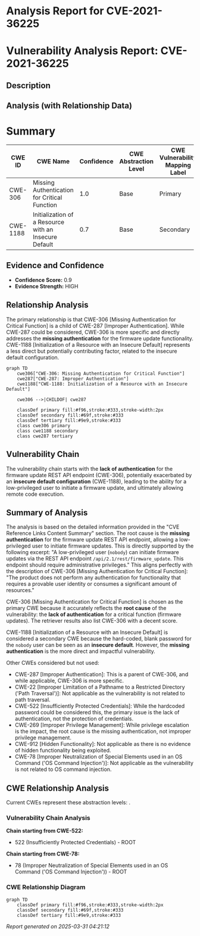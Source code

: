 # Analysis Report for CVE-2021-36225

# Vulnerability Analysis Report: CVE-2021-36225

## Description



## Analysis (with Relationship Data)

# Summary

| CWE ID | CWE Name | Confidence | CWE Abstraction Level | CWE Vulnerability Mapping Label | CWE-Vulnerability Mapping Notes |
|---|---|---|---|---|---|
| CWE-306 | Missing Authentication for Critical Function | 1.0 | Base | Primary | Allowed |
| CWE-1188 | Initialization of a Resource with an Insecure Default | 0.7 | Base | Secondary | Allowed |

## Evidence and Confidence

*   **Confidence Score:** 0.9
*   **Evidence Strength:** HIGH

## Relationship Analysis

The primary relationship is that CWE-306 [Missing Authentication for Critical Function] is a child of CWE-287 [Improper Authentication]. While CWE-287 could be considered, CWE-306 is more specific and directly addresses the **missing authentication** for the firmware update functionality. CWE-1188 [Initialization of a Resource with an Insecure Default] represents a less direct but potentially contributing factor, related to the insecure default configuration.

```mermaid
graph TD
    cwe306["CWE-306: Missing Authentication for Critical Function"]
    cwe287["CWE-287: Improper Authentication"]
    cwe1188["CWE-1188: Initialization of a Resource with an Insecure Default"]
    
    cwe306 -->|CHILDOF| cwe287
    
    classDef primary fill:#f96,stroke:#333,stroke-width:2px
    classDef secondary fill:#69f,stroke:#333
    classDef tertiary fill:#9e9,stroke:#333
    class cwe306 primary
    class cwe1188 secondary
    class cwe287 tertiary
```

## Vulnerability Chain

The vulnerability chain starts with the **lack of authentication** for the firmware update REST API endpoint (CWE-306), potentially exacerbated by an **insecure default configuration** (CWE-1188), leading to the ability for a low-privileged user to initiate a firmware update, and ultimately allowing remote code execution.

## Summary of Analysis

The analysis is based on the detailed information provided in the "CVE Reference Links Content Summary" section. The root cause is the **missing authentication** for the firmware update REST API endpoint, allowing a low-privileged user to initiate firmware updates. This is directly supported by the following excerpt: "A low-privileged user (`nobody`) can initiate firmware updates via the REST API endpoint `/api/2.1/rest/firmware_update`. This endpoint should require administrative privileges." This aligns perfectly with the description of CWE-306 [Missing Authentication for Critical Function]: "The product does not perform any authentication for functionality that requires a provable user identity or consumes a significant amount of resources."

CWE-306 [Missing Authentication for Critical Function] is chosen as the primary CWE because it accurately reflects the **root cause** of the vulnerability: the **lack of authentication** for a critical function (firmware updates). The retriever results also list CWE-306 with a decent score.

CWE-1188 [Initialization of a Resource with an Insecure Default] is considered a secondary CWE because the hard-coded, blank password for the `nobody` user can be seen as an **insecure default**. However, the **missing authentication** is the more direct and impactful vulnerability.

Other CWEs considered but not used:

*   CWE-287 [Improper Authentication]: This is a parent of CWE-306, and while applicable, CWE-306 is more specific.
*   CWE-22 [Improper Limitation of a Pathname to a Restricted Directory ('Path Traversal')]: Not applicable as the vulnerability is not related to path traversal.
*   CWE-522 [Insufficiently Protected Credentials]: While the hardcoded password could be considered this, the primary issue is the lack of authentication, not the protection of credentials.
*   CWE-269 [Improper Privilege Management]: While privilege escalation is the impact, the root cause is the missing authentication, not improper privilege management.
*   CWE-912 [Hidden Functionality]: Not applicable as there is no evidence of hidden functionality being exploited.
*   CWE-78 [Improper Neutralization of Special Elements used in an OS Command ('OS Command Injection')]: Not applicable as the vulnerability is not related to OS command injection.


## CWE Relationship Analysis

Current CWEs represent these abstraction levels: .


### Vulnerability Chain Analysis

**Chain starting from CWE-522:**
- 522 (Insufficiently Protected Credentials) - ROOT


**Chain starting from CWE-78:**
- 78 (Improper Neutralization of Special Elements used in an OS Command ('OS Command Injection')) - ROOT



### CWE Relationship Diagram

```mermaid
graph TD
    classDef primary fill:#f96,stroke:#333,stroke-width:2px
    classDef secondary fill:#69f,stroke:#333
    classDef tertiary fill:#9e9,stroke:#333
```



*Report generated on 2025-03-31 04:21:12*
